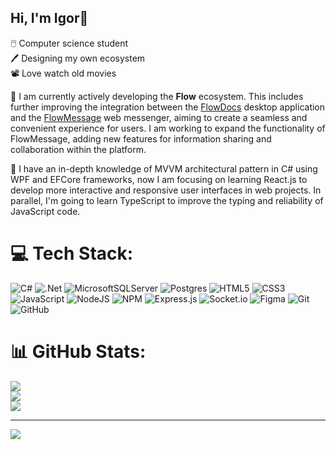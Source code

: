 ## Hi, I'm Igor👋

🖱️  Computer science student<br/>
🖊️  Designing my own ecosystem<br/>
📽️  Love watch old movies<br/>


🔭  I am currently actively developing the **Flow** ecosystem. This includes further improving the integration between the [FlowDocs](https://github.com/CaptainFearist/FlowDocs) desktop application and the [FlowMessage](https://github.com/CaptainFearist/FlowMessage) web messenger, aiming to create a seamless and convenient experience for users. I am working to expand the functionality of FlowMessage, adding new features for information sharing and collaboration within the platform.

🌱  I have an in-depth knowledge of MVVM architectural pattern in C# using WPF and EFCore frameworks, now I am focusing on learning React.js to develop more interactive and responsive user interfaces in web projects. In parallel, I'm going to learn TypeScript to improve the typing and reliability of JavaScript code.

# 💻 Tech Stack:
![C#](https://img.shields.io/badge/c%23-%23239120.svg?style=flat&logo=csharp&logoColor=white) 
![.Net](https://img.shields.io/badge/.NET-5C2D91?style=flat&logo=.net&logoColor=white) 
![MicrosoftSQLServer](https://img.shields.io/badge/Microsoft%20SQL%20Server-CC2927?style=flat&logo=microsoft%20sql%20server&logoColor=white) 
![Postgres](https://img.shields.io/badge/postgres-%23316192.svg?style=flat&logo=postgresql&logoColor=white) 
![HTML5](https://img.shields.io/badge/html5-%23E34F26.svg?style=flat&logo=html5&logoColor=white)
![CSS3](https://img.shields.io/badge/css3-%231572B6.svg?style=flat&logo=css3&logoColor=white) 
![JavaScript](https://img.shields.io/badge/javascript-%23323330.svg?style=flat&logo=javascript&logoColor=%23F7DF1E) 
![NodeJS](https://img.shields.io/badge/node.js-6DA55F?style=flat&logo=node.js&logoColor=white) 
![NPM](https://img.shields.io/badge/NPM-%23CB3837.svg?style=flat&logo=npm&logoColor=white) 
![Express.js](https://img.shields.io/badge/express.js-%23404d59.svg?style=flat&logo=express&logoColor=%2361DAFB) 
![Socket.io](https://img.shields.io/badge/Socket.io-black?style=flat&logo=socket.io&badgeColor=010101)
![Figma](https://img.shields.io/badge/figma-%23F24E1E.svg?style=flat&logo=figma&logoColor=white) 
![Git](https://img.shields.io/badge/git-%23F05033.svg?style=flat&logo=git&logoColor=white) 
![GitHub](https://img.shields.io/badge/github-%23121011.svg?style=flat&logo=github&logoColor=white) 

# 📊 GitHub Stats:
![](https://github-readme-stats.vercel.app/api?username=CaptainFearist&theme=tokyonight&hide_border=false&include_all_commits=false&count_private=false)<br/>
![](https://nirzak-streak-stats.vercel.app/?user=CaptainFearist&theme=tokyonight&hide_border=false)<br/>
![](https://github-readme-stats.vercel.app/api/top-langs/?username=CaptainFearist&theme=tokyonight&hide_border=false&include_all_commits=false&count_private=false&layout=compact)

---
[![](https://visitcount.itsvg.in/api?id=CaptainFearist&icon=0&color=0)](https://visitcount.itsvg.in)

<!-- Proudly created with GPRM ( https://gprm.itsvg.in ) -->
